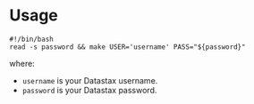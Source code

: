 # Usage

    #!/bin/bash
    read -s password && make USER='username' PASS="${password}"

where:

- `username` is your Datastax username.
- `password` is your Datastax password.
